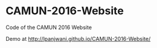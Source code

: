 # CAMUN-2016-Website
Code of the CAMUN 2016 Website

Demo at http://lpanjwani.github.io/CAMUN-2016-Website/

